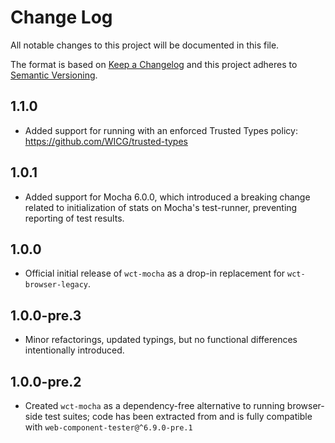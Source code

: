 # Change Log

All notable changes to this project will be documented in this file.

The format is based on [Keep a Changelog](http://keepachangelog.com/)
and this project adheres to [Semantic Versioning](http://semver.org/).

<!-- ## Unreleased -->
<!-- Add new, unreleased changes here. -->

## 1.1.0
* Added support for running with an enforced Trusted Types policy: https://github.com/WICG/trusted-types

## 1.0.1
* Added support for Mocha 6.0.0, which introduced a breaking change related to initialization of stats on Mocha's test-runner, preventing reporting of test results.

## 1.0.0
* Official initial release of `wct-mocha` as a drop-in replacement for `wct-browser-legacy`.

## 1.0.0-pre.3
* Minor refactorings, updated typings, but no functional differences intentionally introduced.

## 1.0.0-pre.2
* Created `wct-mocha` as a dependency-free alternative to running browser-side test suites; code has been extracted from and is fully compatible with `web-component-tester@^6.9.0-pre.1`
